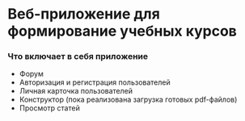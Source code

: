 # Веб-приложение для формирование учебных курсов

### Что включает в себя приложение

- Форум
- Авторизация и регистрация пользователей
- Личная карточка пользователей
- Конструктор (пока реализована загрузка готовых pdf-файлов)
- Просмотр статей
